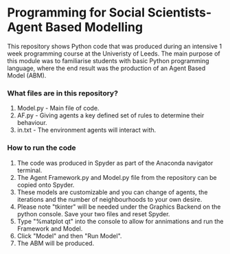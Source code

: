 # **Programming for Social Scientists- Agent Based Modelling**

This repository shows Python code that was produced during an intensive 1 week programming course at the Univeristy of Leeds. The main purpose of this module was to familiarise students with basic Python programming language, where the end result was the production of an Agent Based Model (ABM).
 
 ### What files are in this repository? 
 1. Model.py - Main file of code. 
 1. AF.py - Giving agents a key defined set of rules to determine their behaviour. 
 1. in.txt - The environment agents will interact with.

### How to run the code 
1. The code was produced in Spyder as part of the Anaconda navigator terminal. 
1. The Agent Framework.py and Model.py file from the repository can be copied onto Spyder.
1. These models are customizable and you can change of agents, the iterations and the number of neighbourhoods to your own desire.
1. Please note "tkinter" will be needed under the Graphics Backend on the python console. Save your two files and reset Spyder. 
1. Type "%matplot qt" into the console to allow for annimations and run the Framework and Model. 
1. Click "Model" and then "Run Model". 
1. The ABM will be produced.
